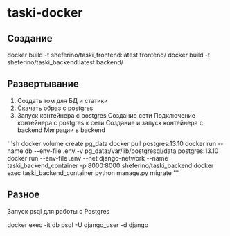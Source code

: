 # taski-docker

## Создание

docker build -t sheferino/taski_frontend:latest frontend/
docker build -t sheferino/taski_backend:latest backend/


## Развертывание
1. Создать том для БД и статики
2. Скачать образ с postgres
3. Запуск контейнера с postgres
Создание сети
Подключение контейнера с postgres к сети
Создание и запуск контейнера с backend
Миграции в backend

'''sh
docker volume create pg_data
docker pull postgres:13.10
docker run --name db --env-file .env -v pg_data:/var/lib/postgresql/data postgres:13.10
docker run --env-file .env --net django-network --name taski_backend_container -p 8000:8000 sheferino/taski_backend
docker exec taski_backend_container python manage.py migrate
'''

## Разное
Запуск psql для работы с Postgres

docker exec -it db psql -U django_user -d django 